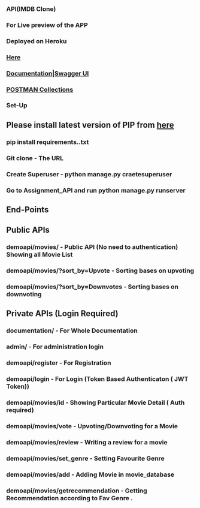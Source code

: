 ### API(IMDB Clone)

### For Live preview of the APP
### Deployed on Heroku 
### [Here](https://imdbcloneapi1.herokuapp.com)
### [Documentation|Swagger UI](https://imdbcloneapi1.herokuapp.com/documentation/)
### [POSTMAN Collections](https://github.com/Ajiteshrock/Assignment_API/tree/master/postman)

### Set-Up
## Please install latest version of PIP from [here](https://pypi.org/project/pip/)

### pip install requirements..txt
### Git clone - The URL 
### Create Superuser - python manage.py craetesuperuser
### Go to Assignment_API and run python manage.py runserver

## End-Points

## Public APIs
### demoapi/movies/ - Public API (No need to authentication) Showing all Movie List
### demoapi/movies/?sort_by=Upvote - Sorting bases on upvoting 
### demoapi/movies/?sort_by=Downvotes - Sorting bases on downvoting

## Private APIs (Login Required)
### documentation/ - For Whole Documentation
### admin/ - For administration login
### demoapi/register - For Registration
### demoapi/login - For Login (Token Based Authenticaton ( JWT Token))
### demoapi/movies/id - Showing Particular Movie Detail ( Auth required)
### demoapi/movies/vote - Upvoting/Downvoting for a Movie
### demoapi/movies/review - Writing a review for a movie
### demoapi/movies/set_genre - Setting Favourite Genre
### demoapi/movies/add - Adding Movie in movie_database
### demoapi/movies/getrecommendation - Getting Recommendation according to Fav Genre .

